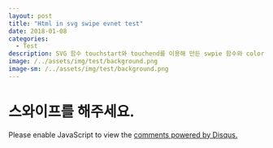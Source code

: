 ```yaml
---
layout: post
title: "Html in svg swipe evnet test"
date: 2018-01-08
categories:
  - Test
description: SVG 함수 touchstart와 touchend를 이용해 만든 swpie 함수와 colorChange 함수 테스트
image: /../assets/img/test/background.png
image-sm: /../assets/img/test/background.png
---
```


<script src="https://code.jquery.com/jquery-3.2.1.min.js"></script>
<script src="https://code.jquery.com/mobile/1.5.0-alpha.1/jquery.mobile-1.5.0-alpha.1.min.js"></script>

<script>
	var arr = [
		'btn1',
		'btn2',
		'btn3'
	];
	
	var arrIdx = 0; 
	
	var touchStartPoint = {
		x : 0, 
		y : 0
	};
	
	var touchEndPoint = {
		x : 0, 
		y : 0
	};
	
	var swipe = function(s,e){
		
		console.log('start point:('+s.x+', '+s.y+')');
		console.log('ende point:('+e.x+', '+e.y+')');
		
		var avsX = Math.abs(s.x - e.x);
		var avsY = Math.abs(s.y - e.y);
		
		if(avsX > avsY){
			//x 방향으로 스와이프
			if(s.x > e.x){
				//엔드가 크면 오른쪽 , 작으면 왼쪽 
				console.log('LEFT');
				if(arrIdx > 0)
					--arrIdx;
			}else{
				console.log('RIGHT');
				if(arr.length-1 > arrIdx)
					++arrIdx;
			}
		}else{
			//y 방향으로 스와이프
			if(s.y > e.y){
				//엔드가 크면 아래 , 작으면 왼쪽 
				console.log('UP');
			}else{
				console.log('DOWN');
			}
		}
	};
	
	$( window ).on( "load", function() {
		var object  = document.getElementById("svgObj");
		var svgDoc = object.contentDocument;
		var background = svgDoc.getElementById("background");
		console.log(background);
		// 터치 스타트 
		background.addEventListener("touchstart", function(e){
			console.log('touchstart');
			console.log(e);
			touchStartPoint.x = e.changedTouches[0].clientX; 
			touchStartPoint.y = e.changedTouches[0].clientY; 
			
			console.log('touchStartPoint:'+touchStartPoint);
	
		});
		
		// 터치 엔드 
		background.addEventListener("touchend", function(e){
			console.log('touchend');
			console.log(e);
			
			touchEndPoint.x = e.changedTouches[0].clientX; 
			touchEndPoint.y = e.changedTouches[0].clientY; 
			
			console.log('touchEndPoint:'+touchEndPoint);
			
			swipe(touchStartPoint, touchEndPoint);
			
			var btns = svgDoc.getElementsByClassName("btn");
			var btnName = arr[arrIdx];
			var btn = svgDoc.getElementById(btnName);
			
			colorChange(btns, btn);
		});
		
	});
	
	function colorChange(btnsObj, btnObj){
		for(let btn of btnsObj){
			btn.style.fill = "gray";
		}

		btnObj.style.fill = "red";
	}
	
</script>

<object id="svgObj" width="100%" height="600"  type="image/svg+xml" data="{{ site.url }}/assets/file/ARS2018299914467.svg" ></object>
<h1 id="result">스와이프를 해주세요.</h1>

<div id="disqus_thread"></div>
<script>

/**
*  RECOMMENDED CONFIGURATION VARIABLES: EDIT AND UNCOMMENT THE SECTION BELOW TO INSERT DYNAMIC VALUES FROM YOUR PLATFORM OR CMS.
*  LEARN WHY DEFINING THESE VARIABLES IS IMPORTANT: https://disqus.com/admin/universalcode/#configuration-variables*/
/*
var disqus_config = function () {
this.page.url = PAGE_URL;  // Replace PAGE_URL with your page's canonical URL variable
this.page.identifier = PAGE_IDENTIFIER; // Replace PAGE_IDENTIFIER with your page's unique identifier variable
};
*/
(function() { // DON'T EDIT BELOW THIS LINE
var d = document, s = d.createElement('script');
s.src = 'https://silqwer.disqus.com/embed.js';
s.setAttribute('data-timestamp', +new Date());
(d.head || d.body).appendChild(s);
})();
</script>
<noscript>Please enable JavaScript to view the <a href="https://disqus.com/?ref_noscript">comments powered by Disqus.</a></noscript>
